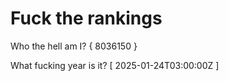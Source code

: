 # Fuck the rankings

Who the hell am I?
{ 8036150 }

What fucking year is it?
[ 2025-01-24T03:00:00Z ]

